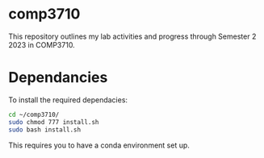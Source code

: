# comp3710
This repository outlines my lab activities and progress through Semester 2 2023 in COMP3710.

# Dependancies
To install the required dependacies:
```bash
cd ~/comp3710/
sudo chmod 777 install.sh
sudo bash install.sh
```
This requires you to have a conda environment set up.